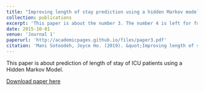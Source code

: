 ```yaml
---
title: "Improving length of stay prediction using a hidden Markov model"
collection: publications
excerpt: 'This paper is about the number 3. The number 4 is left for future work.'
date: 2015-10-01
venue: 'Journal 1'
paperurl: 'http://academicpages.github.io/files/paper3.pdf'
citation: 'Mani Sotoodeh, Joyce Ho. (2019). &quot;Improving length of stay prediction using a hidden Markov model.&quot; <i>AMIA 2019 Summit</i>. 1(3).'
---
```

This paper is about prediction of length of stay of ICU patients using a Hidden Markov Model.

[Download paper here](http://academicpages.github.io/files/pred_length.pdf)
